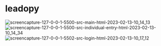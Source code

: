 # leadopy
 
![screencapture-127-0-0-1-5500-src-main-html-2023-02-13-10_14_13](https://user-images.githubusercontent.com/64363533/218497092-27b03398-4d0d-4622-ab2f-fd88834d740c.png)
![screencapture-127-0-0-1-5500-src-individual-entry-html-2023-02-13-10_14_34](https://user-images.githubusercontent.com/64363533/218497096-d46a5d8d-08ef-40d9-a9a0-10a58491340a.png)
![screencapture-127-0-0-1-5502-src-login-html-2023-02-13-10_17_12](https://user-images.githubusercontent.com/64363533/218497159-65f912be-77b2-41ef-acbe-469c50bb9f21.png)
